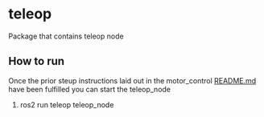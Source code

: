 # teleop
Package that contains teleop node


## How to run
Once the prior steup instructions laid out in the motor_control [README.md](../motor_control/README.md#setuphow-to-run) have been fulfilled you can start the teleop_node

1) ros2 run teleop teleop_node
